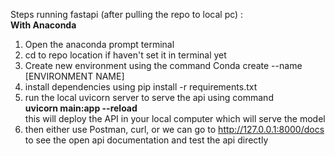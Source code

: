 Steps running fastapi (after pulling the repo to local pc) :
<br><b> With Anaconda </b>
  <br>
  <ol>
    <li>Open the anaconda prompt terminal</li>
    <li>cd to repo location if haven't set it in terminal yet</li>
       <li>Create new environment using the command Conda create --name [ENVIRONMENT NAME] </li>
       <li>install dependencies using pip install -r requirements.txt </li>
       <li>run the local uvicorn server to serve the api using command</li>
  <b>uvicorn main:app --reload </b>
  <br> this will deploy the API in your local computer which will serve the model 
  <li>then either use Postman, curl, or we can go to <a href="http://127.0.0.1:8000/docs">http://127.0.0.1:8000/docs</a> to see the open api documentation and test the api directly</li>
  </ol>
